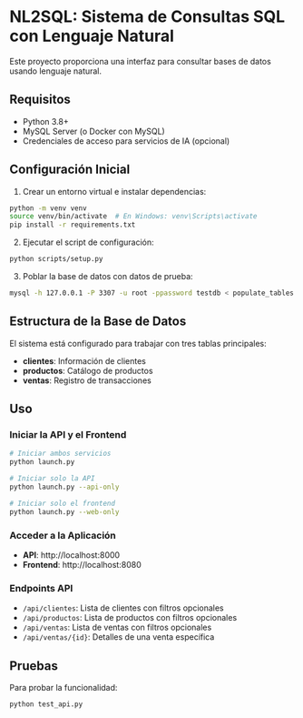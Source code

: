 # NL2SQL: Sistema de Consultas SQL con Lenguaje Natural

Este proyecto proporciona una interfaz para consultar bases de datos usando lenguaje natural.

## Requisitos

- Python 3.8+
- MySQL Server (o Docker con MySQL)
- Credenciales de acceso para servicios de IA (opcional)

## Configuración Inicial

1. Crear un entorno virtual e instalar dependencias:

```bash
python -m venv venv
source venv/bin/activate  # En Windows: venv\Scripts\activate
pip install -r requirements.txt
```

2. Ejecutar el script de configuración:

```bash
python scripts/setup.py
```

3. Poblar la base de datos con datos de prueba:

```bash
mysql -h 127.0.0.1 -P 3307 -u root -ppassword testdb < populate_tables.sql
```

## Estructura de la Base de Datos

El sistema está configurado para trabajar con tres tablas principales:

- **clientes**: Información de clientes
- **productos**: Catálogo de productos
- **ventas**: Registro de transacciones

## Uso

### Iniciar la API y el Frontend

```bash
# Iniciar ambos servicios
python launch.py

# Iniciar solo la API
python launch.py --api-only

# Iniciar solo el frontend
python launch.py --web-only
```

### Acceder a la Aplicación

- **API**: http://localhost:8000
- **Frontend**: http://localhost:8080

### Endpoints API

- `/api/clientes`: Lista de clientes con filtros opcionales
- `/api/productos`: Lista de productos con filtros opcionales
- `/api/ventas`: Lista de ventas con filtros opcionales
- `/api/ventas/{id}`: Detalles de una venta específica

## Pruebas

Para probar la funcionalidad:

```bash
python test_api.py
```